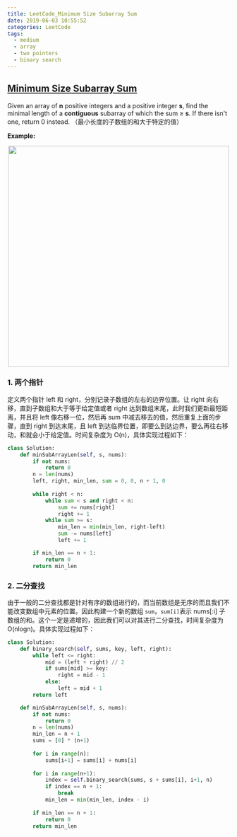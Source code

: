 ```yaml
---
title: LeetCode_Minimum Size Subarray Sum
date: 2019-06-03 10:55:52
categories: LeetCode
tags: 
  - medium
  - array
  - two pointers
  - binary search
---
```


## [Minimum Size Subarray Sum](https://leetcode.com/problems/minimum-size-subarray-sum/)

Given an array of **n** positive integers and a positive integer **s**, find the minimal length of a **contiguous** subarray of which the sum ≥ **s**. If there isn't one, return 0 instead.
（最小长度的子数组的和大于特定的值）

<!--more-->

**Example:** 

<div align=center>
    <img src="/images/leetcode_209.png" width = "500" align=center/>
</div>

### 1. 两个指针

定义两个指针 left 和 right，分别记录子数组的左右的边界位置。让 right 向右移，直到子数组和大于等于给定值或者 right 达到数组末尾，此时我们更新最短距离，并且将 left 像右移一位，然后再 sum 中减去移去的值，然后重复上面的步骤，直到 right 到达末尾，且 left 到达临界位置，即要么到达边界，要么再往右移动，和就会小于给定值。时间复杂度为 O(n)，具体实现过程如下：

```python
class Solution:
    def minSubArrayLen(self, s, nums):
        if not nums:
            return 0
        n = len(nums)
        left, right, min_len, sum = 0, 0, n + 1, 0
    
        while right < n:
            while sum < s and right < n:
                sum += nums[right]
                right += 1
            while sum >= s:
                min_len = min(min_len, right-left)
                sum -= nums[left]
                left += 1

        if min_len == n + 1:
            return 0
        return min_len
```


### 2. 二分查找
由于一般的二分查找都是针对有序的数组进行的，而当前数组是无序的而且我们不能改变数组中元素的位置。因此构建一个新的数组 `sum`，`sum[i]`表示 nums[:i] 子数组的和。这个一定是递增的，因此我们可以对其进行二分查找，时间复杂度为 O(nlogn)。具体实现过程如下：

```python
class Solution:
    def binary_search(self, sums, key, left, right):
        while left <= right:
            mid = (left + right) // 2
            if sums[mid] >= key:
                right = mid - 1
            else:
                left = mid + 1
        return left

    def minSubArrayLen(self, s, nums):
        if not nums:
            return 0
        n = len(nums)
        min_len = n + 1
        sums = [0] * (n+1)
        
        for i in range(n):
            sums[i+1] = sums[i] + nums[i]
    
        for i in range(n+1):
            index = self.binary_search(sums, s + sums[i], i+1, n)
            if index == n + 1:
                break
            min_len = min(min_len, index - i)
        
        if min_len == n + 1:
            return 0
        return min_len
```






